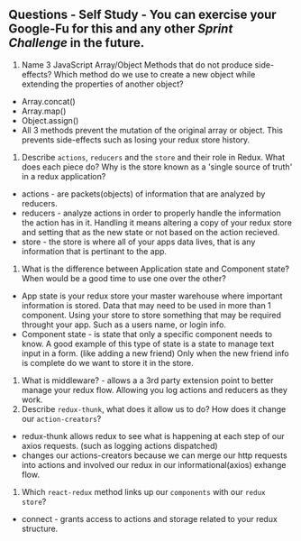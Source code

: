 ## Questions - Self Study - You can exercise your Google-Fu for this and any other _Sprint Challenge_ in the future.

1. Name 3 JavaScript Array/Object Methods that do not produce side-effects? Which method do we use to create a new object while extending the properties of another object?

* Array.concat()
* Array.map()
* Object.assign()
* All 3 methods prevent the mutation of the original array or object. This prevents side-effects such as losing your redux store history.

1. Describe `actions`, `reducers` and the `store` and their role in Redux. What does each piece do? Why is the store known as a 'single source of truth' in a redux application?

* actions - are packets(objects) of information that are analyzed by reducers.
* reducers - analyze actions in order to properly handle the information the action has in it. Handling it means altering a copy of your redux store and setting that as the new state or not based on the action recieved.
* store - the store is where all of your apps data lives, that is any information that is pertinant to the app.

1. What is the difference between Application state and Component state? When would be a good time to use one over the other?

* App state is your redux store your master warehouse where important information is stored. Data that may need to be used in more than 1 component. Using your store to store something that may be required throught your app. Such as a users name, or login info.
* Component state - is state that only a specific component needs to know. A good example of this type of state is a state to manage text input in a form. (like adding a new friend) Only when the new friend info is complete do we want to store it in the store.

1. What is middleware? - allows a a 3rd party extension point to better manage your redux flow. Allowing you log actions and reducers as they work.
1. Describe `redux-thunk`, what does it allow us to do? How does it change our `action-creators`?

* redux-thunk allows redux to see what is happening at each step of our axios requests. (such as logging actions dispatched)
* changes our actions-creators because we can merge our http requests into actions and involved our redux in our informational(axios) exhange flow.

1. Which `react-redux` method links up our `components` with our `redux store`?

* connect - grants access to actions and storage related to your redux structure.
